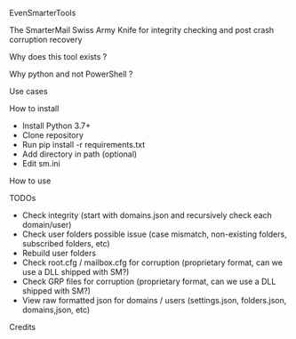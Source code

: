 EvenSmarterTools

The SmarterMail Swiss Army Knife for integrity checking and post crash corruption recovery

Why does this tool exists ?

Why python and not PowerShell ?

Use cases

How to install

- Install Python 3.7+
- Clone repository
- Run pip install -r requirements.txt
- Add directory in path (optional)
- Edit sm.ini

How to use

TODOs

- Check integrity (start with domains.json and recursively check each domain/user)
- Check user folders possible issue (case mismatch, non-existing folders, subscribed folders, etc)
- Rebuild user folders
- Check root.cfg / mailbox.cfg for corruption (proprietary format, can we use a DLL shipped with SM?)
- Check GRP files for corruption (proprietary format, can we use a DLL shipped with SM?)
- View raw formatted json for domains / users (settings.json, folders.json, domains,json, etc)

Credits